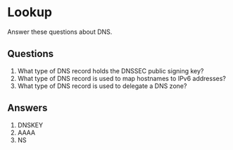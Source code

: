 # Lookup
Answer these questions about DNS.

## Questions
1. What type of DNS record holds the DNSSEC public signing key?	
2. What type of DNS record is used to map hostnames to IPv6 addresses?	
3. What type of DNS record is used to delegate a DNS zone?

## Answers
1. DNSKEY
2. AAAA
3. NS